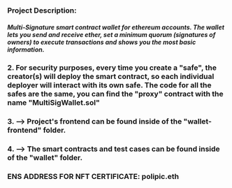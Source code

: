 
### Project Description: 

##### Multi-Signature smart contract wallet for ethereum accounts. The wallet lets you send and receive ether, set a minimum quorum (signatures of owners) to execute transactions and shows you the most basic information. 

### 2. For security purposes, every time you create a "safe", the creator(s) will deploy the smart contract, so each individual deployer will interact with its own safe. The code for all the safes are the same, you can find the "proxy" contract with the name "MultiSigWallet.sol"

### 3. --> Project's frontend can be found inside of the "wallet-frontend" folder.

### 4. --> The smart contracts and test cases can be found inside of the "wallet" folder.


### ENS ADDRESS FOR NFT CERTIFICATE: polipic.eth
